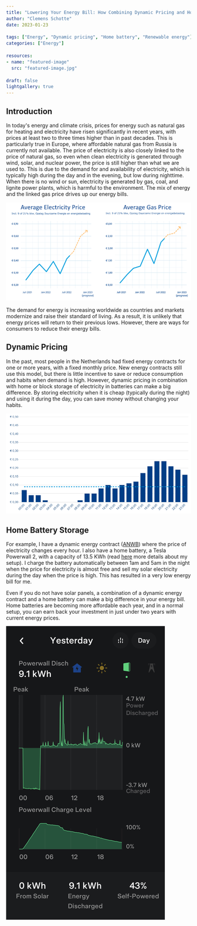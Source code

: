 ```yaml
---
title: "Lowering Your Energy Bill: How Combining Dynamic Pricing and Home Battery Storage Can Save You Money"
author: "Clemens Schotte"
date: 2023-01-23

tags: ["Energy", "Dynamic pricing", "Home battery", "Renewable energy"]
categories: ["Energy"]

resources:
- name: "featured-image"
  src: "featured-image.jpg"

draft: false
lightgallery: true
---
```


## Introduction

In today's energy and climate crisis, prices for energy such as natural gas for heating and electricity have risen significantly in recent years, with prices at least two to three times higher than in past decades. This is particularly true in Europe, where affordable natural gas from Russia is currently not available. The price of electricity is also closely linked to the price of natural gas, so even when clean electricity is generated through wind, solar, and nuclear power, the price is still higher than what we are used to. This is due to the demand for and availability of electricity, which is typically high during the day and in the evening, but low during nighttime. When there is no wind or sun, electricity is generated by gas, coal, and lignite power plants, which is harmful to the environment. The mix of energy and the linked gas price drives up our energy bills.

![pricing](pricing.png)

The demand for energy is increasing worldwide as countries and markets modernize and raise their standard of living. As a result, it is unlikely that energy prices will return to their previous lows. However, there are ways for consumers to reduce their energy bills.

## Dynamic Pricing

In the past, most people in the Netherlands had fixed energy contracts for one or more years, with a fixed monthly price. New energy contracts still use this model, but there is little incentive to save or reduce consumption and habits when demand is high. However, dynamic pricing in combination with home or block storage of electricity in batteries can make a big difference. By storing electricity when it is cheap (typically during the night) and using it during the day, you can save money without changing your habits.

![price of electricity](price_of_electricity.png)

## Home Battery Storage

For example, I have a dynamic energy contract ([ANWB](https://www.anwb.nl/huis/energie)) where the price of electricity changes every hour. I also have a home battery, a Tesla Powerwall 2, with a capacity of 13.5 KWh (read [here](/my-solar-energy-and-tesla-powerwall-2-setup/) more details about my setup). I charge the battery automatically between 1am and 5am in the night when the price for electricity is almost free and sell my solar electricity during the day when the price is high. This has resulted in a very low energy bill for me.

Even if you do not have solar panels, a combination of a dynamic energy contract and a home battery can make a big difference in your energy bill. Home batteries are becoming more affordable each year, and in a normal setup, you can earn back your investment in just under two years with current energy prices.

![home battery storage](powerwall.png)